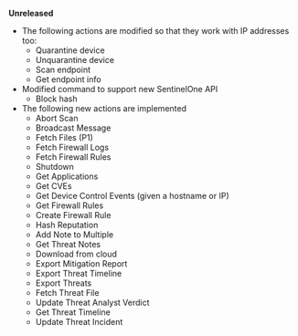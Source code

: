 **Unreleased**
* The following actions are modified so that they work with IP addresses too:  
    * Quarantine device
    * Unquarantine device
    * Scan endpoint
    * Get endpoint info
* Modified command to support new SentinelOne API
    * Block hash
* The following new actions are implemented
    * Abort Scan
    * Broadcast Message
    * Fetch Files (P1)
    * Fetch Firewall Logs
    * Fetch Firewall Rules
    * Shutdown
    * Get Applications
    * Get CVEs
    * Get Device Control Events (given a hostname or IP)
    * Get Firewall Rules
    * Create Firewall Rule
    * Hash Reputation
    * Add Note to Multiple
    * Get Threat Notes
    * Download from cloud
    * Export Mitigation Report
    * Export Threat Timeline
    * Export Threats
    * Fetch Threat File
    * Update Threat Analyst Verdict
    * Get Threat Timeline
    * Update Threat Incident
